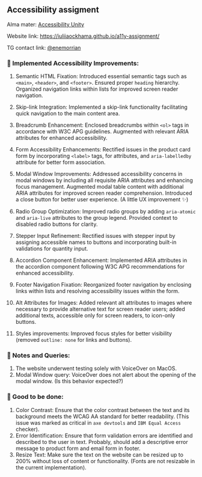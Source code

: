 ## Accessibility assigment
Alma mater: [Accessibility Unity](https://accessibilityunity.com/en/)

Website link: https://iuliiaockhama.github.io/a11y-assignment/

TG contact link: [@enemorrian](https://t.me/enemorrian)


### 🐻 Implemented Accessibility Improvements:
1) Semantic HTML Fixation:
Introduced essential semantic tags such as `<main>`, `<header>`, and `<footer>`.
Ensured proper `heading` hierarchy.
Organized navigation links within lists for improved screen reader navigation.
2) Skip-link Integration:
Implemented a skip-link functionality facilitating quick navigation to the main content area.
3) Breadcrumb Enhancement:
Enclosed breadcrumbs within `<ol>` tags in accordance with W3C APG guidelines.
Augmented with relevant ARIA attributes for enhanced accessibility.
4) Form Accessibility Enhancements:
Rectified issues in the product card form by incorporating `<label>` tags, for attributes, and `aria-labelledby` attribute for better form association.
5) Modal Window Improvements:
Addressed accessibility concerns in modal windows by including all requisite ARIA attributes and enhancing focus management.
Augmented modal table content with additional ARIA attributes for improved screen reader comprehension.
Introduced a close button for better user experience. (A little UX improvement ✨)
6) Radio Group Optimization:
Improved radio groups by adding `aria-atomic` and `aria-live` attributes to the group legend.
Provided context to disabled radio buttons for clarity.
7) Stepper Input Refinement:
Rectified issues with stepper input by assigning accessible names to buttons and incorporating built-in validations for quantity input.
8) Accordion Component Enhancement:
Implemented ARIA attributes in the accordion component following W3C APG recommendations for enhanced accessibility.
9) Footer Navigation Fixation:
Reorganized footer navigation by enclosing links within lists and resolving accessibility issues within the form.
10) Alt Attributes for Images:
Added relevant alt attributes to images where necessary to provide alternative text for screen reader users; added additional texts, accessible only for screen readers, to icon-only buttons.

11) Styles improvements:
Improved focus styles for better visibility (removed `outline: none` for links and buttons).

### 🐶 Notes and Queries:
1) The website underwent testing solely with VoiceOver on MacOS.
2) Modal Window query: VoiceOver does not alert about the opening of the modal window. (Is this behavior expected?)

### 🐨 Good to be done:
1) Color Contrast: Ensure that the color contrast between the text and its background meets the WCAG AA standard for better readability. (This issue was marked as critical in `axe devtools` and `IBM Equal Access` checker).
2) Error Identification: Ensure that form validation errors are identified and described to the user in text. Probably, should add a descriptive error message to product form and email form in footer.
3) Resize Text: Make sure the text on the website can be resized up to 200% without loss of content or functionality. (Fonts are not resizable in the current implementation).
